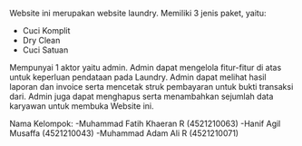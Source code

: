Website ini merupakan website laundry. Memiliki 3 jenis paket, yaitu:
- Cuci Komplit
- Dry Clean
- Cuci Satuan

Mempunyai 1 aktor yaitu admin. Admin dapat mengelola fitur-fitur di atas untuk keperluan pendataan pada Laundry. Admin dapat melihat hasil laporan dan invoice serta mencetak struk pembayaran untuk bukti transaksi dari. Admin juga dapat menghapus serta menambahkan sejumlah data karyawan untuk membuka Website ini.

Nama Kelompok:
-Muhammad Fatih Khaeran R (4521210063)
-Hanif Agil Musaffa (4521210043)
-Muhammad Adam Ali R (4521210071)
